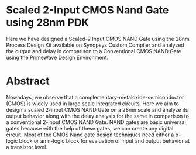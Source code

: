 
# Scaled 2-Input CMOS Nand Gate using 28nm PDK

Here we have designed a Scaled-2 Input CMOS NAND Gate using the 28nm Process Design Kit available on Synopsys Custom Compiler and analyzed the output and delay in comparison to a Conventional CMOS NAND Gate using the PrimeWave Design Environment.

# Abstract

Nowadays, we observe that a complementary-metaloxide-semiconductor (CMOS) is widely used in large scale integrated circuits. Here we aim to design a scaled 2-input CMOS NAND Gate on a 28nm scale and analyze its output behavior along with the delay analysis for the same in comparison to a conventional 2-input CMOS NAND Gate. NAND gates are basic universal gates because with the help of these gates, we can create any digital circuit. Most of the CMOS Nand gate design techniques need either a p-logic block or an n-logic block for evaluation of input and output behavior at a transistor level.
